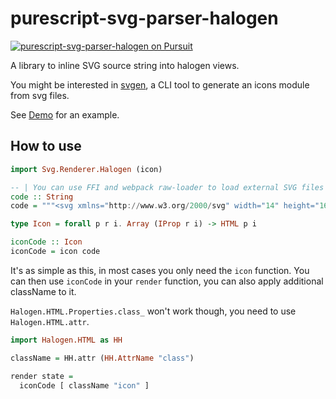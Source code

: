 # purescript-svg-parser-halogen

<a href="https://pursuit.purescript.org/packages/purescript-svg-parser-halogen">
  <img src="https://pursuit.purescript.org/packages/purescript-svg-parser-halogen/badge"
       alt="purescript-svg-parser-halogen on Pursuit">
  </img>
</a>

A library to inline SVG source string into halogen views.

You might be interested in [svgen](https://github.com/nonbili/svgen), a CLI tool to generate an icons module from svg files.

See [Demo](https://rnons.github.io/purescript-svg-parser-halogen) for an example.

## How to use

```purescript
import Svg.Renderer.Halogen (icon)

-- | You can use FFI and webpack raw-loader to load external SVG files
code :: String
code = """<svg xmlns="http://www.w3.org/2000/svg" width="14" height="16" viewBox="0 0 14 16"><path fill-rule="evenodd" d="M9.5 3L8 4.5 11.5 8 8 11.5 9.5 13 14 8 9.5 3zm-5 0L0 8l4.5 5L6 11.5 2.5 8 6 4.5 4.5 3z"/></svg>"""

type Icon = forall p r i. Array (IProp r i) -> HTML p i

iconCode :: Icon
iconCode = icon code
```

It's as simple as this, in most cases you only need the `icon` function. You can then use `iconCode` in your `render` function, you can also apply additional className to it.


`Halogen.HTML.Properties.class_` won't work though, you need to use `Halogen.HTML.attr`.

```purescript
import Halogen.HTML as HH

className = HH.attr (HH.AttrName "class")

render state =
  iconCode [ className "icon" ]
```
